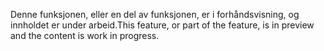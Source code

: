 <span data-ttu-id="a5997-101">Denne funksjonen, eller en del av funksjonen, er i forhåndsvisning, og innholdet er under arbeid.</span><span class="sxs-lookup"><span data-stu-id="a5997-101">This feature, or part of the feature, is in preview and the content is work in progress.</span></span>